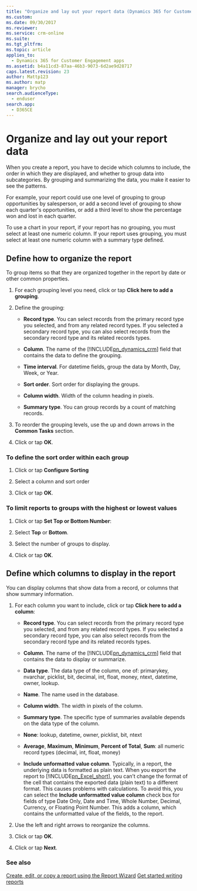 ```yaml
---
title: "Organize and lay out your report data (Dynamics 365 for Customer Engagement) | MicrosoftDocs"
ms.custom: 
ms.date: 09/30/2017
ms.reviewer: 
ms.service: crm-online
ms.suite: 
ms.tgt_pltfrm: 
ms.topic: article
applies_to: 
  - Dynamics 365 for Customer Engagement apps
ms.assetid: b4a11cd3-87aa-46b3-9073-6d2ae9d28717
caps.latest.revision: 23
author: Mattp123
ms.author: matp
manager: brycho
search.audienceType: 
  - enduser
search.app: 
  - D365CE
---
```

# Organize and lay out your report data

When you create a report, you have to decide which columns to include, the order in which they are displayed, and whether to group data into subcategories. By grouping and summarizing the data, you make it easier to see the patterns.  
  
 For example, your report could use one level of grouping to group opportunities by salesperson, or add a second level of grouping to show each quarter's opportunities, or add a third level to show the percentage won and lost in each quarter.  
  
 To use a chart in your report, if your report has no grouping, you must select at least one numeric column. If your report uses grouping, you must select at least one numeric column with a summary type defined.  
  
##  Define how to organize the report  

To group items so that they are organized together in the report by date or other common properties.  

1. For each grouping level you need, click or tap **Click here to add a grouping**.  

2. Define the grouping:  

   - **Record type**. You can select records from the primary record type you selected, and from any related record types. If you selected a secondary record type, you can also select records from the secondary record type and its related records types.  

   - **Column**. The name of the [!INCLUDE[pn_dynamics_crm](../includes/pn-dynamics-crm.md)] field that contains the data to define the grouping.  

   - **Time interval**.  For datetime fields, group the data by Month, Day, Week, or Year.  

   - **Sort order**. Sort order for displaying the groups.  

   - **Column width**. Width of the column heading in pixels.  

   - **Summary type**. You can group records by a count of matching records.  

3. To reorder the grouping levels, use the up and down arrows in the **Common Tasks** section.  

4. Click or tap **OK**.  

### To define the sort order within each group

1. Click or tap **Configure Sorting**

2. Select a column and sort order

3. Click or tap **OK**.  

### To limit reports to groups with the highest or lowest values

1. Click or tap **Set Top or Bottom Number**:  

2. Select **Top** or **Bottom**.  

3.  Select the number of groups to display.  

4.  Click or tap **OK**.  

##  Define which columns to display in the report

You can display columns that show data from a record, or columns that show summary information.  

1. For each column you want to include, click or tap **Click here to add a column**:  

   - **Record type**.  You can select records from the primary record type you selected, and from any related record types.  If you selected a secondary record type, you can also select records from the secondary record type and its related records types.  

   - **Column**. The name of the [!INCLUDE[pn_dynamics_crm](../includes/pn-dynamics-crm.md)] field that contains the data to display or summarize.  

   - **Data type**. The data type of the column, one of: primarykey,  nvarchar,  picklist,  bit,  decimal, int,  float,  money,  ntext, datetime,  owner, lookup.  

   - **Name**. The name used in the database.  

   - **Column width**. The width in pixels of the column.  

   - **Summary type**.  The specific type of summaries available depends on the data type of the column.  

   - **None**:  lookup,  datetime,  owner,  picklist, bit,  ntext  

   - **Average**, **Maximum**, **Minimum**, **Percent of Total**, **Sum**: all numeric record types (decimal, int, float, money)  

   - **Include unformatted value column**. Typically, in a report, the underlying data is formatted as plain text. When you export the report to [!INCLUDE[pn_Excel_short](../includes/pn-excel-short.md)], you can’t change the format of the cell that contains the exported data (plain text) to a different format. This causes problems with calculations. To avoid this, you can select the **Include unformatted value column** check box for fields of type Date Only, Date and Time, Whole Number, Decimal, Currency, or Floating Point Number. This adds a column, which contains the unformatted value of the fields, to the report.  

2. Use the left and right arrows to reorganize the columns.  

3. Click or tap **OK**.  

4. Click or tap **Next**.  
  
### See also  
 [Create, edit, or copy a report using the Report Wizard](../basics/create-edit-copy-report-wizard.md)
 [Get started writing reports](../analytics/get-started-writing-reports.md)
